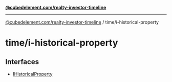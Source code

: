 [**@cubedelement.com/realty-investor-timeline**](../../index.md)

---

[@cubedelement.com/realty-investor-timeline](../../modules.md) / time/i-historical-property

# time/i-historical-property

## Interfaces

- [IHistoricalProperty](interfaces/IHistoricalProperty.md)
